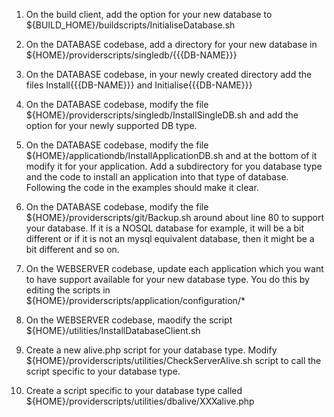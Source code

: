 1) On the build client, add the option for your new database to ${BUILD_HOME}/buildscripts/InitialiseDatabase.sh

2) On the DATABASE codebase, add a directory for your new database in ${HOME}/providerscripts/singledb/{{{DB-NAME}}}

3) On the DATABASE codebase, in your newly created directory add the files Install{{{DB-NAME}}} and Initialise{{{DB-NAME}}}

4) On the DATABASE codebase, modify the file ${HOME}/providerscripts/singledb/InstallSingleDB.sh and add the option for your newly supported DB type.

5) On the DATABASE codebase, modify the file ${HOME}/applicationdb/InstallApplicationDB.sh and at the bottom of it modify it for your application. Add a subdirectory for you database type and the code to install an application into that type of database. Following the code in the examples should make it clear.

6) On the DATABASE codebase, modify the file ${HOME}/providerscripts/git/Backup.sh around about line 80 to support your database. If it is a NOSQL database for example, it will be a bit different or if it is not an mysql equivalent database, then it might be a bit different and so on.

7) On the WEBSERVER codebase, update each application which you want to have support available for your new database type. You do this by editing the scripts in ${HOME}/providerscripts/application/configuration/*

8) On the WEBSERVER codebase, maodify the script ${HOME}/utilities/InstallDatabaseClient.sh

9) Create a new alive.php script for your database type. Modify ${HOME}/providerscripts/utilities/CheckServerAlive.sh script to call the script specific to your database type.

10) Create a script specific to your database type called ${HOME}/providerscripts/utilities/dbalive/XXXalive.php
